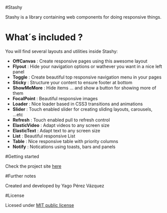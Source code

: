 #Stashy

Stashy is a library containing web components for doing responsive things.

# What´s included ?

You will find several layouts and utilities inside Stashy:

- **OffCanvas** : Create responsive pages using this awesome layout
- **Flyout** : Hide your navigation options or wathever you want in a nice left panel
- **Toggle** : Create beautiful top responsive navigation menu in your pages
- **Sticky** : Structure your content to ensure footer at bottom
- **ShowMeMore** : Hide items ... and show a button for showing more of them
- **FocalPoint** : Beautiful responsive images
- **Loader** : Nice loader based in CSS3 transitions and animations
- **Slider** : Touch enabled slider for creating sliding layouts, carousels, ...etc
- **Refresh** : Touch enabled pull to refresh control
- **ElasticVideo** : Adapt videos to any screen size
- **ElasticText** : Adapt text to any screen size
- **List** : Beautiful responsive List
- **Table** : Nice responsive table with priority columns
- **Notify** : Notications using toasts, bars and panels


#Getting started

Check the project site [here](http://stashy.azurewebsites.net)


#Further notes

Created and developed by Yago Pérez Vázquez

#License

Licesed under [MIT public license](http://opensource.org/licenses/mit-license.php)




